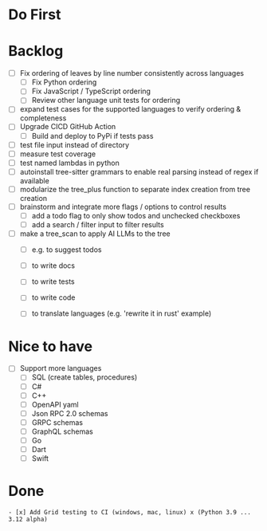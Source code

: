 # Do First

# Backlog
- [ ] Fix ordering of leaves by line number consistently across languages
    - [ ] Fix Python ordering
    - [ ] Fix JavaScript / TypeScript ordering
    - [ ] Review other language unit tests for ordering
- [ ] expand test cases for the supported languages to verify ordering & completeness
- [ ] Upgrade CICD GitHub Action
    - [ ] Build and deploy to PyPi if tests pass
- [ ] test file input instead of directory
- [ ] measure test coverage
- [ ] test named lambdas in python
- [ ] autoinstall tree-sitter grammars to enable real parsing instead of regex if available
- [ ] modularize the tree_plus function to separate index creation from tree creation
- [ ] brainstorm and integrate more flags / options to control results
    - [ ] add a todo flag to only show todos and unchecked checkboxes
    - [ ] add a search / filter input to filter results
- [ ] make a tree_scan to apply AI LLMs to the tree
    - [ ] e.g. to suggest todos
    - [ ] to write docs
    - [ ] to write tests
    - [ ] to write code
    - [ ] to translate languages (e.g. 'rewrite it in rust' example)


# Nice to have
- [ ] Support more languages
    - [ ] SQL (create tables, procedures)
    - [ ] C#
    - [ ] C++
    - [ ] OpenAPI yaml
    - [ ] Json RPC 2.0 schemas
    - [ ] GRPC schemas
    - [ ] GraphQL schemas
    - [ ] Go
    - [ ] Dart
    - [ ] Swift

# Done
    - [x] Add Grid testing to CI (windows, mac, linux) x (Python 3.9 ... 3.12 alpha)
